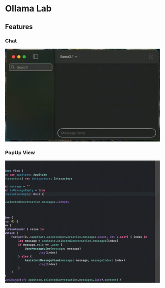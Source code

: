 # Ollama Lab

## Features

### Chat

![Chat feature](/ReadmeContent/output.gif)

### PopUp View

![PopUp View Feature](/ReadmeContent/PopUpViewFeature.gif)
